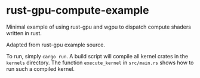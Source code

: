 # rust-gpu-compute-example
Minimal example of using rust-gpu and wgpu to dispatch compute shaders written in rust.

Adapted from rust-gpu example source.

To run, simply `cargo run`. A build script will compile all kernel crates in the `kernels` directory. The function `execute_kernel` in `src/main.rs` shows how to run such a compiled kernel.
